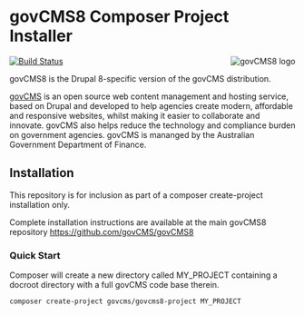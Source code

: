 # govCMS8 Composer Project Installer
<img src="https://www.drupal.org/files/styles/grid-3/public/project-images/govcms8.png" alt="govCMS8 logo" align="right"/>

[![Build Status](https://travis-ci.org/govCMS/govCMS8-core.svg?branch=8.4.x)](https://travis-ci.org/govCMS/govCMS8-core)

govCMS8 is the Drupal 8-specific version of the govCMS distribution.

[govCMS](https://www.govcms.gov.au) is an open source web content management and hosting service, based on Drupal and developed to help agencies create modern, affordable and responsive websites, whilst making it easier to collaborate and innovate. govCMS also helps reduce the technology and compliance burden on government agencies.  govCMS is mananged by the Australian Government Department of Finance.

## Installation

This repository is for inclusion as part of a composer create-project installation only.

Complete installation instructions are available at the main govCMS8 repository https://github.com/govCMS/govCMS8

### Quick Start

Composer will create a new directory called MY_PROJECT containing a docroot directory with a full govCMS code base therein.

    composer create-project govcms/govcms8-project MY_PROJECT
